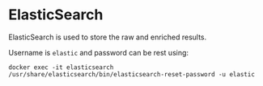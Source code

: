 # ElasticSearch
ElasticSearch is used to store the raw and enriched results. 

Username is ```elastic``` and password can be rest using:
```shell
docker exec -it elasticsearch  /usr/share/elasticsearch/bin/elasticsearch-reset-password -u elastic
```
